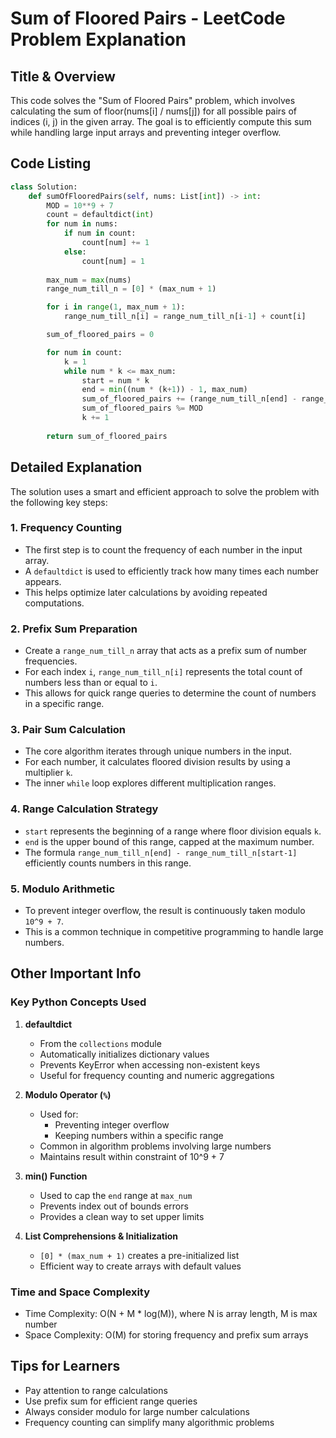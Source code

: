 # Sum of Floored Pairs - LeetCode Problem Explanation

## Title & Overview

This code solves the "Sum of Floored Pairs" problem, which involves calculating the sum of floor(nums[i] / nums[j]) for all possible pairs of indices (i, j) in the given array. The goal is to efficiently compute this sum while handling large input arrays and preventing integer overflow.

## Code Listing

```python
class Solution:
    def sumOfFlooredPairs(self, nums: List[int]) -> int:
        MOD = 10**9 + 7
        count = defaultdict(int)
        for num in nums:
            if num in count:
                count[num] += 1
            else:
                count[num] = 1
        
        max_num = max(nums)
        range_num_till_n = [0] * (max_num + 1)

        for i in range(1, max_num + 1):
            range_num_till_n[i] = range_num_till_n[i-1] + count[i]

        sum_of_floored_pairs = 0        

        for num in count:
            k = 1
            while num * k <= max_num:
                start = num * k
                end = min((num * (k+1)) - 1, max_num)
                sum_of_floored_pairs += (range_num_till_n[end] - range_num_till_n[start-1]) * k * count[num]
                sum_of_floored_pairs %= MOD
                k += 1
        
        return sum_of_floored_pairs
```

## Detailed Explanation

The solution uses a smart and efficient approach to solve the problem with the following key steps:

### 1. Frequency Counting
- The first step is to count the frequency of each number in the input array.
- A `defaultdict` is used to efficiently track how many times each number appears.
- This helps optimize later calculations by avoiding repeated computations.

### 2. Prefix Sum Preparation
- Create a `range_num_till_n` array that acts as a prefix sum of number frequencies.
- For each index `i`, `range_num_till_n[i]` represents the total count of numbers less than or equal to `i`.
- This allows for quick range queries to determine the count of numbers in a specific range.

### 3. Pair Sum Calculation
- The core algorithm iterates through unique numbers in the input.
- For each number, it calculates floored division results by using a multiplier `k`.
- The inner `while` loop explores different multiplication ranges.

### 4. Range Calculation Strategy
- `start` represents the beginning of a range where floor division equals `k`.
- `end` is the upper bound of this range, capped at the maximum number.
- The formula `range_num_till_n[end] - range_num_till_n[start-1]` efficiently counts numbers in this range.

### 5. Modulo Arithmetic
- To prevent integer overflow, the result is continuously taken modulo `10^9 + 7`.
- This is a common technique in competitive programming to handle large numbers.

## Other Important Info

### Key Python Concepts Used

1. **defaultdict**
   - From the `collections` module
   - Automatically initializes dictionary values
   - Prevents KeyError when accessing non-existent keys
   - Useful for frequency counting and numeric aggregations

2. **Modulo Operator (`%`)**
   - Used for:
     - Preventing integer overflow
     - Keeping numbers within a specific range
   - Common in algorithm problems involving large numbers
   - Maintains result within constraint of 10^9 + 7

3. **min() Function**
   - Used to cap the `end` range at `max_num`
   - Prevents index out of bounds errors
   - Provides a clean way to set upper limits

4. **List Comprehensions & Initialization**
   - `[0] * (max_num + 1)` creates a pre-initialized list
   - Efficient way to create arrays with default values

### Time and Space Complexity
- Time Complexity: O(N + M * log(M)), where N is array length, M is max number
- Space Complexity: O(M) for storing frequency and prefix sum arrays

## Tips for Learners
- Pay attention to range calculations
- Use prefix sum for efficient range queries
- Always consider modulo for large number calculations
- Frequency counting can simplify many algorithmic problems